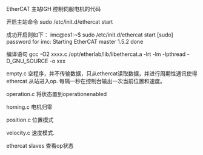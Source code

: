 EtherCAT 主站IGH
控制伺服电机的代码


开启主站命令
sudo /etc/init.d/ethercat start

成功开启则如下：
imc@es1:~$ sudo /etc/init.d/ethercat start
[sudo] password for imc: 
Starting EtherCAT master 1.5.2  done


编译语句
gcc -O2  xxxx.c   /opt/etherlab/lib/libethercat.a -lrt -lm  -lpthread -D_GNU_SOURCE -o xxx


empty.c
空程序，并不传输数据，只从ethercat读取数据，并进行周期性通讯使得ethercat 从站进入op.
每隔一秒在控制台输出一次当前位置和速度。

operation.c
将状态置到operationenabled

homing.c
电机归零

position.c
位置模式

velocity.c
速度模式.

ethercat slaves
查看op状态









